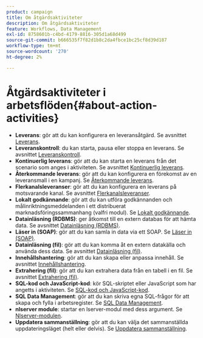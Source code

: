 ```yaml
---
product: campaign
title: Om åtgärdsaktiviteter
description: Om åtgärdsaktiviteter
feature: Workflows, Data Management
exl-id: 8758601b-c4bd-4179-8816-305d1a68d499
source-git-commit: b666535f7f82d1b8c2da4fbce1bc25cf8d39d187
workflow-type: tm+mt
source-wordcount: '270'
ht-degree: 2%

---
```


# Åtgärdsaktiviteter i arbetsflöden{#about-action-activities}



* **Leverans**: gör att du kan konfigurera en leveransåtgärd. Se avsnittet [Leverans](delivery.md).
* **Leveranskontroll**: du kan starta, pausa eller stoppa en leverans. Se avsnittet [Leveranskontroll](delivery-control.md).
* **Kontinuerlig leverans**: gör att du kan starta en leverans från det scenario som anges i aktiviteten. Se avsnittet [Kontinuerlig leverans](continuous-delivery.md).
* **Återkommande leverans**: gör att du kan konfigurera en förekomst av en leveransmall i en kampanj. Se [Återkommande leverans](recurring-delivery.md).
* **Flerkanalsleveranser**: gör att du kan konfigurera en leverans på motsvarande kanal. Se avsnittet [Flerkanalsleveranser](cross-channel-deliveries.md).
* **Lokalt godkännande**: gör att du kan utföra godkännanden och målinriktningsmeddelanden i ett distribuerat marknadsföringssammanhang (valfri modul). Se [Lokalt godkännande](local-approval.md).
* **Datainläsning (RDBMS)**: ger åtkomst till en extern databas för att hämta data. Se avsnittet [Datainläsning (RDBMS)](data-loading-rdbms.md).
* **Läser in (SOAP)**: gör att du kan samla in data via ett SOAP. Se [Läser in (SOAP)](loading-soap.md).
* **Datainläsning (fil)**: gör att du kan komma åt en extern datakälla och använda dess data. Se avsnittet [Datainläsning (fil)](data-loading-file.md).
* **Innehållshantering**: gör att du kan skapa eller anpassa innehåll. Se avsnittet [Innehållshantering](content-management.md).
* **Extrahering (fil)**: gör att du kan extrahera data från en tabell i en fil. Se avsnittet [Extrahering (fil)](extraction-file.md).
* **SQL-kod och JavaScript-kod**: kör SQL-skriptet eller JavaScript som har angetts i aktiviteten. Se [SQL-kod och JavaScript-kod](sql-code-and-javascript-code.md).
* **SQL Data Management**: gör att du kan skriva egna SQL-frågor för att skapa och fylla i arbetsregister. Se [SQL Data Management](sql-data-management.md).
* **nlserver module**: startar en lserver-modul med dess argument. Se [Nlserver-modulen](nlserver-module.md).
* **Uppdatera sammanställning**: gör att du kan välja det sammanställda uppdateringsläget (helt eller delvis). Se [Uppdatera sammanställning](update-aggregate.md).
